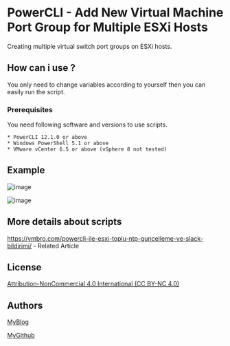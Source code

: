 # PowerCLI - Add New Virtual Machine Port Group for Multiple ESXi Hosts
Creating multiple virtual switch port groups on ESXi hosts.

## How can i use ?

You only need to change variables according to yourself then you can easily run the script.

### Prerequisites

You need following software and versions to use scripts.

```
* PowerCLI 12.1.0 or above
* Windows PowerShell 5.1 or above
* VMware vCenter 6.5 or above (vSphere 8 not tested)
```
## Example

![image](https://user-images.githubusercontent.com/6716206/209731597-4dd55dd4-cec0-42be-806c-4cbd3ec94953.png)

![image](https://user-images.githubusercontent.com/6716206/209731662-7ec25d56-8bcf-4d86-8522-d260a327689f.png)


## More details about scripts

https://vmbro.com/powercli-ile-esxi-toplu-ntp-guncelleme-ve-slack-bildirimi/ - Related Article



## License

[Attribution-NonCommercial 4.0 International (CC BY-NC 4.0)](https://creativecommons.org/licenses/by-nc/4.0/)

## Authors


[MyBlog](https://vmbro.com/)

[MyGithub](https://github.com/vmbro)


